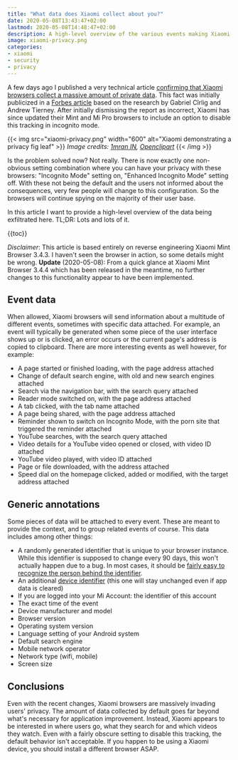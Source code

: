 ```yaml
---
title: "What data does Xiaomi collect about you?"
date: 2020-05-08T13:43:47+02:00
lastmod: 2020-05-08T14:48:47+02:00
description: A high-level overview of the various events making Xiaomi browsers send your private data to Xiaomi servers - by default, unless you discover an obscure settings combination.
image: xiaomi-privacy.png
categories:
- xiaomi
- security
- privacy
---
```


A few days ago I published a very technical article [confirming that Xiaomi browsers collect a massive amount of private data](/2020/05/04/are-xiaomi-browsers-spyware-yes-they-are.../). This fact was initially publicized in a [Forbes article](https://www.forbes.com/sites/thomasbrewster/2020/04/30/exclusive-warning-over-chinese-mobile-giant-xiaomi-recording-millions-of-peoples-private-web-and-phone-use/) based on the research by Gabriel Cîrlig and Andrew Tierney. After initially dismissing the report as incorrect, Xiaomi has since updated their Mint and Mi Pro browsers to include an option to disable this tracking in incognito mode.

{{< img src="xiaomi-privacy.png" width="600" alt="Xiaomi demonstrating a privacy fig leaf" >}}
<em>
  Image credits:
  <a href="https://commons.wikimedia.org/wiki/File:Xiaomi_Corporation.svg" rel="nofollow">1mran IN</a>,
  <a href="https://publicdomainvectors.org/en/free-clipart/Cartoon-Adam-and-Eve/53416.html" rel="nofollow">Openclipart</a>
</em>
{{< /img >}}

Is the problem solved now? Not really. There is now exactly one non-obvious setting combination where you can have your privacy with these browsers: "Incognito Mode" setting on, "Enhanced Incognito Mode" setting off. With these not being the default and the users not informed about the consequences, very few people will change to this configuration. So the browsers will continue spying on the majority of their user base.

In this article I want to provide a high-level overview of the data being exfiltrated here. TL;DR: Lots and lots of it.

{{toc}}

*Disclaimer*: This article is based entirely on reverse engineering Xiaomi Mint Browser 3.4.3. I haven't seen the browser in action, so some details might be wrong. **Update** (2020-05-08): From a quick glance at Xiaomi Mint Browser 3.4.4 which has been released in the meantime, no further changes to this functionality appear to have been implemented.

## Event data

When allowed, Xiaomi browsers will send information about a multitude of different events, sometimes with specific data attached. For example, an event will typically be generated when some piece of the user interface shows up or is clicked, an error occurs or the current page's address is copied to clipboard. There are more interesting events as well however, for example:

* A page started or finished loading, with the page address attached
* Change of default search engine, with old and new search engines attached
* Search via the navigation bar, with the search query attached
* Reader mode switched on, with the page address attached
* A tab clicked, with the tab name attached
* A page being shared, with the page address attached
* Reminder shown to switch on Incognito Mode, with the porn site that triggered the reminder attached
* YouTube searches, with the search query attached
* Video details for a YouTube video opened or closed, with video ID attached
* YouTube video played, with video ID attached
* Page or file downloaded, with the address attached
* Speed dial on the homepage clicked, added or modified, with the target address attached

## Generic annotations

Some pieces of data will be attached to every event. These are meant to provide the context, and to group related events of course. This data includes among other things:

* A randomly generated identifier that is unique to your browser instance. While this identifier is supposed to change every 90 days, this won't actually happen due to a bug. In most cases, it should be [fairly easy to recognize the person behind the identifier](/2020/02/18/insights-from-avast/jumpshot-data-pitfalls-of-data-anonymization/).
* An additional [device identifier](https://developer.android.com/reference/android/provider/Settings.Secure#ANDROID_ID) (this one will stay unchanged even if app data is cleared)
* If you are logged into your Mi Account: the identifier of this account
* The exact time of the event
* Device manufacturer and model
* Browser version
* Operating system version
* Language setting of your Android system
* Default search engine
* Mobile network operator
* Network type (wifi, mobile)
* Screen size

## Conclusions

Even with the recent changes, Xiaomi browsers are massively invading users' privacy. The amount of data collected by default goes far beyond what's necessary for application improvement. Instead, Xiaomi appears to be interested in where users go, what they search for and which videos they watch. Even with a fairly obscure setting to disable this tracking, the default behavior isn't acceptable. If you happen to be using a Xiaomi device, you should install a different browser ASAP.
